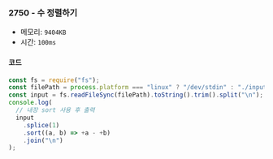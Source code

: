 ### 2750 - 수 정렬하기

- 메모리: `9404KB`
- 시간: `100ms`

#### 코드

```js
const fs = require("fs");
const filePath = process.platform === "linux" ? "/dev/stdin" : "./input.txt";
const input = fs.readFileSync(filePath).toString().trim().split("\n");
console.log(
  // 내장 sort 사용 후 출력
  input
    .splice(1)
    .sort((a, b) => +a - +b)
    .join("\n")
);
```
